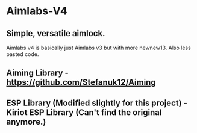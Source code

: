 # Aimlabs-V4
## Simple, versatile aimlock.

Aimlabs v4 is basically just Aimlabs v3 but with more newnew13.
Also less pasted code.

## Aiming Library - https://github.com/Stefanuk12/Aiming
## ESP Library (Modified slightly for this project) - Kiriot ESP Library (Can't find the original anymore.)

